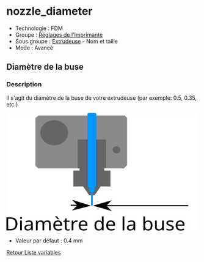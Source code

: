 # nozzle_diameter

* Technologie : FDM
* Groupe : [Réglages de l'Imprimante](../printer_settings/printer_settings.md)
* Sous groupe : [Extrudeuse](../printer_settings/printer_settings.md#extrudeuse) - Nom et taille
* Mode : Avancé

## Diamètre de la buse

### Description

Il s'agit du diamètre de la buse de votre extrudeuse (par exemple: 0.5, 0.35, etc.)

![Diamètre de la buse](./images/nozzle_diameter/002.svg)


* Valeur par défaut : 0.4 mm

[Retour Liste variables](variable_list.md)
